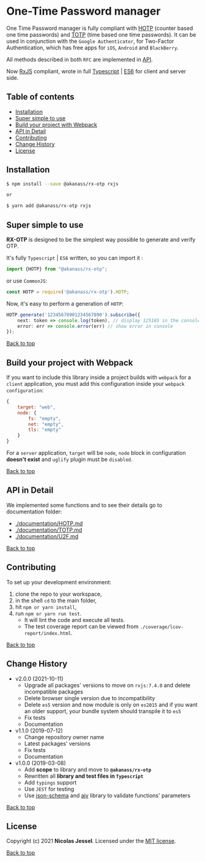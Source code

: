# One-Time Password manager

One Time Password manager is fully compliant with [HOTP](http://tools.ietf.org/html/rfc4226) (counter based one time passwords) and [TOTP](http://tools.ietf.org/html/rfc6238) (time based one time passwords). It can be used in conjunction with the `Google Authenticator`, for Two-Factor Authentication, which has free apps for `iOS`, `Android` and `BlackBerry`.

All methods described in both `RFC` are implemented in [API](#api).

Now [RxJS](http://reactivex.io/rxjs) compliant, wrote in full [Typescript](https://www.typescriptlang.org/docs/tutorial.html) | [ES6](https://babeljs.io/docs/learn-es2015/) for client and server side.

## Table of contents

* [Installation](#installation)
* [Super simple to use](#super-simple-to-use)
* [Build your project with Webpack](#build-your-project-with-webpack)
* [API in Detail](#api-in-detail)
* [Contributing](#contributing)
* [Change History](#change-history)
* [License](#license)

## Installation

```sh
$ npm install --save @akanass/rx-otp rxjs

or

$ yarn add @akanass/rx-otp rxjs
```

## Super simple to use

**RX-OTP** is designed to be the simplest way possible to generate and verify OTP.

It's fully `Typescript` | `ES6` written, so you can import it :

```typescript
import {HOTP} from "@akanass/rx-otp";
```

or use `CommonJS`:

```javascript
const HOTP = require('@akanass/rx-otp').HOTP;
```

Now, it's easy to perform a generation of `HOTP`:

```typescript
HOTP.generate('12345678901234567890').subscribe({
    next: token => console.log(token), // display 125165 in the console
    error: err => console.error(err) // show error in console
});
```

[Back to top](#table-of-contents)

## Build your project with Webpack

If you want to include this library inside a project builds with `webpack` for a `client` application, you must add this configuration inside your `webpack configuration`:

```javascript
{
    target: "web",
    node: {
        fs: "empty",
        net: "empty",
        tls: "empty"
    }
}
``` 

For a `server` application, `target` will be `node`, `node` block in configuration **doesn't exist** and `uglify` plugin must be `disabled`. 

[Back to top](#table-of-contents)

## API in Detail

We implemented some functions and to see their details go to documentation folder:

* [./documentation/HOTP.md](https://github.com/akanass/rx-otp/blob/master/documentation/HOTP.md)
* [./documentation/TOTP.md](https://github.com/akanass/rx-otp/blob/master/documentation/TOTP.md)
* [./documentation/U2F.md](https://github.com/akanass/rx-otp/blob/master/documentation/U2F.md)

[Back to top](#table-of-contents)

## Contributing

To set up your development environment:

1. clone the repo to your workspace,
2. in the shell `cd` to the main folder,
3. hit `npm or yarn install`,
4. run `npm or yarn run test`.
    * It will lint the code and execute all tests. 
    * The test coverage report can be viewed from `./coverage/lcov-report/index.html`.

[Back to top](#table-of-contents)

## Change History

* v2.0.0 (2021-10-11)
    * Upgrade all packages' versions to move on `rxjs:7.4.0` and delete incompatible packages
    * Delete browser single version due to incompatibility
    * Delete `es5` version and now module is only on `es2015` and if you want an older support, your bundle system should transpile it to `es5`
    * Fix tests
    * Documentation
* v1.1.0 (2019-07-12)
    * Change repository owner name
    * Latest packages' versions
    * Fix tests
    * Documentation
* v1.0.0 (2019-03-08)
    * Add **scope** to library and move to **`@akanass/rx-otp`**
    * Rewritten all **library and test files in `Typescript`**
    * Add `typings` support
    * Use `JEST` for testing
    * Use [json-schema](https://json-schema.org/) and [ajv](https://github.com/epoberezkin/ajv) library to validate functions' parameters

[Back to top](#table-of-contents)

## License
Copyright (c) 2021 **Nicolas Jessel**. Licensed under the [MIT license](https://github.com/akanass/rx-otp/blob/master/LICENSE.md).

[Back to top](#table-of-contents)
